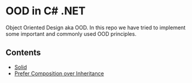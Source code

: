 # OOD in C#  .NET
Object Oriented Design aka OOD. In this repo we have tried to implement some important and commonly used OOD principles.

## Contents

* [Solid](/OOD/SOLID/)
* [Prefer Composition over Inheritance](/OOD/Composition/)
